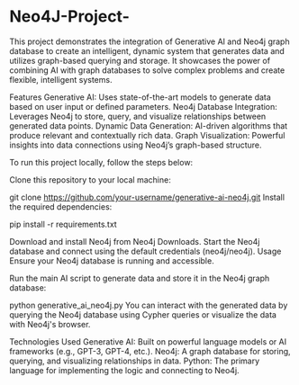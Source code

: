 # Neo4J-Project-

This project demonstrates the integration of Generative AI and Neo4j graph database to create an intelligent, dynamic system that generates data and utilizes graph-based querying and storage. It showcases the power of combining AI with graph databases to solve complex problems and create flexible, intelligent systems.

Features
Generative AI: Uses state-of-the-art models to generate data based on user input or defined parameters.
Neo4j Database Integration: Leverages Neo4j to store, query, and visualize relationships between generated data points.
Dynamic Data Generation: AI-driven algorithms that produce relevant and contextually rich data.
Graph Visualization: Powerful insights into data connections using Neo4j’s graph-based structure.

To run this project locally, follow the steps below:

Clone this repository to your local machine:

git clone https://github.com/your-username/generative-ai-neo4j.git
Install the required dependencies:

pip install -r requirements.txt

Download and install Neo4j from Neo4j Downloads.
Start the Neo4j database and connect using the default credentials (neo4j/neo4j).
Usage
Ensure your Neo4j database is running and accessible.

Run the main AI script to generate data and store it in the Neo4j graph database:

python generative_ai_neo4j.py
You can interact with the generated data by querying the Neo4j database using Cypher queries or visualize the data with Neo4j's browser.

Technologies Used
Generative AI: Built on powerful language models or AI frameworks (e.g., GPT-3, GPT-4, etc.).
Neo4j: A graph database for storing, querying, and visualizing relationships in data.
Python: The primary language for implementing the logic and connecting to Neo4j.
